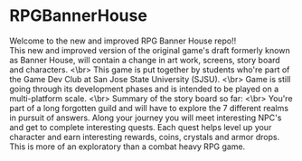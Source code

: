 # RPGBannerHouse
Welcome to the new and improved RPG Banner House repo!! </br>
This new and improved version of the original game's draft formerly known as Banner House, will contain a change in art work, screens, story board and characters. <\br>
This game is put together by students who're part of the Game Dev Club at San Jose State University (SJSU). <\br>
Game is still going through its development phases and is intended to be played on a multi-platform scale. <\br>
Summary of the story board so far: <\br>
    You're part of a long forgotten guild and will have to explore the 7 different realms in pursuit of answers. Along your journey you will meet interesting NPC's and 
    get to complete interesting quests. Each quest helps level up your character and earn interesting rewards, coins, crystals and armor drops. This is more of an 
    exploratory than a combat heavy RPG game. 
